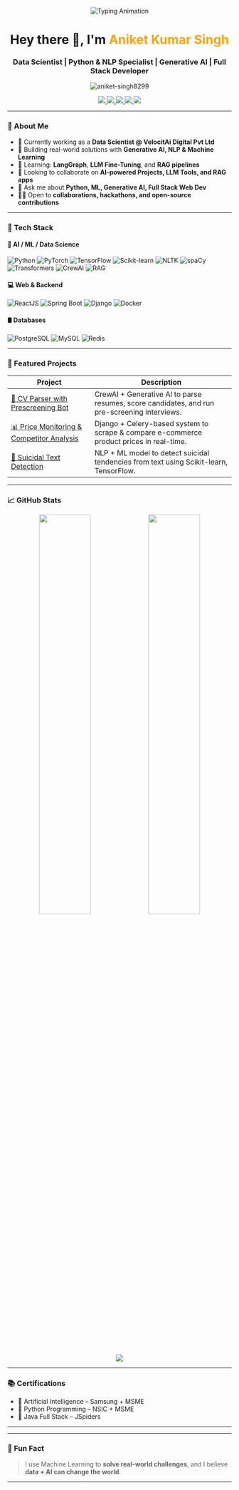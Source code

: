 <!-- HEADER -->
<p align="center">
  <img src="https://readme-typing-svg.herokuapp.com?font=Fira+Code&size=28&pause=1000&color=F7AB0A&center=true&width=600&lines=Data+Scientist;Python+%26+NLP+Specialist;Generative+AI;Full+Stack+Developer" alt="Typing Animation" />
</p>
<h1 align="center">Hey there 👋, I'm <span style="color:#fca311;">Aniket Kumar Singh</span></h1>
<h3 align="center">Data Scientist | Python & NLP Specialist | Generative AI | Full Stack Developer</h3>

<p align="center">
  <img src="https://komarev.com/ghpvc/?username=aniket-singh8299&label=Profile%20views&color=0e75b6&style=flat-square" alt="aniket-singh8299" />
</p>

<p align="center">
  <a href="https://github.com/aniket-singh8299?tab=followers">
    <img src="https://img.shields.io/github/followers/aniket-singh8299?label=Followers&style=social" />
  </a>
  <a href="https://linkedin.com/in/aniket-kr-singh122">
    <img src="https://img.shields.io/badge/LinkedIn-blue?logo=linkedin&style=flat-square" />
  </a>
  <a href="mailto:aniketkrsingh5678@gmail.com">
    <img src="https://img.shields.io/badge/Gmail-red?logo=gmail&style=flat-square" />
  </a>
  <a href="https://aniket-singh-portfolio.netlify.app/">
    <img src="https://img.shields.io/badge/Portfolio-black?logo=Google-chrome&style=flat-square" />
  </a>
   <a href="[https://medium.com/@aniketkrsingh5678](https://medium.com/@aniketkrsingh/automating-linkedin-job-posts-using-python-and-linkedin-api-0b45423dd0c4)"><img src="https://img.shields.io/badge/Medium-000000?logo=medium&style=flat-square" /></a>

</p>

---

### 🚀 About Me

- 🔭 Currently working as a **Data Scientist @ VelocitAi Digital Pvt Ltd**
- 🤖 Building real-world solutions with **Generative AI, NLP & Machine Learning**
- 🌱 Learning: **LangGraph**, **LLM Fine-Tuning**, and **RAG pipelines**
- 👯 Looking to collaborate on **AI-powered Projects, LLM Tools, and RAG apps**
- 💬 Ask me about **Python, ML, Generative AI, Full Stack Web Dev**
- 👨‍💻 Open to **collaborations, hackathons, and open-source contributions**

---

### 💼 Tech Stack

#### 🧠 AI / ML / Data Science
![Python](https://img.shields.io/badge/-Python-000?&logo=Python&logoColor=white)
![PyTorch](https://img.shields.io/badge/-PyTorch-E34A6F?style=flat-square&logo=pytorch&logoColor=white)
![TensorFlow](https://img.shields.io/badge/-TensorFlow-FF6F00?style=flat-square&logo=tensorflow&logoColor=white)
![Scikit-learn](https://img.shields.io/badge/-Scikit%20Learn-F7931E?style=flat-square&logo=scikit-learn&logoColor=white)
![NLTK](https://img.shields.io/badge/-NLTK-6A7FCB?style=flat-square)
![spaCy](https://img.shields.io/badge/-spaCy-4A90E2?style=flat-square)
![Transformers](https://img.shields.io/badge/-HuggingFace-yellow?logo=huggingface&style=flat-square)
![CrewAI](https://img.shields.io/badge/-CrewAI-purple?style=flat-square)
![RAG](https://img.shields.io/badge/-RAG-brightgreen?style=flat-square)

#### 💻 Web & Backend
![ReactJS](https://img.shields.io/badge/-React-20232A?style=flat-square&logo=react)
![Spring Boot](https://img.shields.io/badge/-SpringBoot-6DB33F?style=flat-square&logo=springboot&logoColor=white)
![Django](https://img.shields.io/badge/-Django-092E20?style=flat-square&logo=django)
![Docker](https://img.shields.io/badge/-Docker-2496ED?style=flat-square&logo=docker)

#### 🛢️ Databases
![PostgreSQL](https://img.shields.io/badge/-PostgreSQL-336791?style=flat-square&logo=postgresql)
![MySQL](https://img.shields.io/badge/-MySQL-4479A1?style=flat-square&logo=mysql)
![Redis](https://img.shields.io/badge/-Redis-DC382D?style=flat-square&logo=redis)

---

### 📌 Featured Projects

| Project | Description |
|--------|-------------|
| [🧠 CV Parser with Prescreening Bot](https://github.com/aniket-singh8299) | CrewAI + Generative AI to parse resumes, score candidates, and run pre-screening interviews. |
| [📊 Price Monitoring & Competitor Analysis](https://github.com/aniket-singh8299) | Django + Celery-based system to scrape & compare e-commerce product prices in real-time. |
| [🧬 Suicidal Text Detection](https://github.com/aniket-singh8299/SUICIDAL-TEXT--DETECTION) | NLP + ML model to detect suicidal tendencies from text using Scikit-learn, TensorFlow. |

---

### 📈 GitHub Stats

<p align="center">
  <img src="https://github-readme-stats.vercel.app/api?username=aniket-singh8299&show_icons=true&theme=radical" width="48%" />
  <img src="https://github-readme-streak-stats.herokuapp.com/?user=aniket-singh8299&theme=radical" width="48%" />
</p>

<p align="center">
  <img src="https://github-readme-stats.vercel.app/api/top-langs/?username=aniket-singh8299&layout=compact&theme=radical" />
</p>

---

### 📚 Certifications
- 🏅 Artificial Intelligence – Samsung + MSME
- 🐍 Python Programming – NSIC + MSME
- 🧰 Java Full Stack – JSpiders

---
---

### 🧠 Fun Fact
> I use Machine Learning to **solve real-world challenges**, and I believe **data + AI can change the world**.

---

